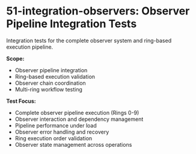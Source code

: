 # 51-integration-observers: Observer Pipeline Integration Tests

Integration tests for the complete observer system and ring-based execution pipeline.

**Scope:**
- Observer pipeline integration
- Ring-based execution validation
- Observer chain coordination
- Multi-ring workflow testing

**Test Focus:**
- Complete observer pipeline execution (Rings 0-9)
- Observer interaction and dependency management
- Pipeline performance under load
- Observer error handling and recovery
- Ring execution order validation
- Observer state management across operations